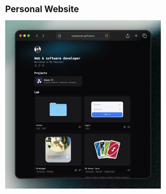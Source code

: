 # Personal Website

<img alt="web-ui" width="512" src="/docs/postspark_export_2025-01-16_15-45-16.webp"/>
